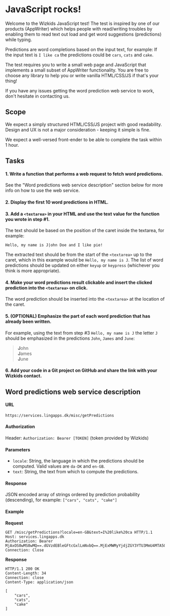 # JavaScript rocks!

Welcome to the Wizkids JavaScript test!
The test is inspired by one of our products (AppWriter) which helps people with read/writing troubles by enabling them to read text out load and get word suggestions (predictions) while typing.

Predictions are word completions based on the input text, for example:
If the input text is `I like ca` the predictions could be `cars`, `cats` and `cake`.

The test requires you to write a small web page and JavaScript that implements a small subset of AppWriter functionality. You are free to choose any library to help you or write vanilla HTML/CSS/JS if that's your thing!

If you have any issues getting the word prediction web service to work, don't hesitate in contacting us.

## Scope

We expect a simply structured HTML/CSS/JS project with good readability. Design and UX is not a major consideration - keeping it simple is fine.

We expect a well-versed front-ender to be able to complete the task within 1 hour.

## Tasks

#### 1.  Write a function that performs a web request to fetch word predictions.
See the "Word predictions web service description" section below for more info on how to use the web service.

#### 2. Display the first 10 word predictions in HTML.

#### 3. Add a `<textarea>` in your HTML and use the text value for the function you wrote in step #1.
The text should be based on the position of the caret inside the textarea, for example:
```
Hello, my name is J|ohn Doe and I like pie! 
```
The extracted text should be from the start of the `<textarea>` up to the caret, which in this example would be `Hello, my name is J`.
The list of word predictions should be updated on either `keyup` or  `keypress` (whichever you think is more appropriate).

#### 4. Make your word predictions result clickable and insert the clicked prediction into the `<textarea>` on click.
The word prediction should be inserted into the `<textarea>` at the location of the caret.

#### 5. (OPTIONAL) Emphasize the part of each word prediction that has already been written.
For example, using the text from step #3 `Hello, my name is J` the letter `J` should be emphasized in the predictions `John`, `James` and `June`:

> **J**ohn  
> **J**ames  
> **J**une  

#### 6. Add your code in a Git project on GitHub and share the link with your Wizkids contact.

## Word predictions web service description

#### URL
`https://services.lingapps.dk/misc/getPredictions`

#### Authorization
Header: `Authorization: Bearer [TOKEN]` (token provided by Wizkids)

#### Parameters
  - `locale`: String, the language in which the predictions should be computed. Valid values are `da-DK` and `en-GB`.
  - `text`: String, the text from which to compute the predictions.

#### Response
JSON encoded array of strings ordered by prediction probability (descending), for example:
`["cars", "cats", "cake"]`

#### Example

**Request**
```
GET /misc/getPredictions?locale=en-GB&text=I%20like%20ca HTTP/1.1
Host: services.lingapps.dk
Authorization: Bearer MjAxOS0wMS0wMQ==.dGVzdEBleGFtcGxlLmNvbQ==.MjExMWMyYjdjZGY3YTU3MmU4MTA5OWY0MDgyMmM0OTk=
Connection: Close

```
**Response**
```
HTTP/1.1 200 OK
Content-Length: 34
Connection: close
Content-Type: application/json

[
    "cars",
    "cats",
    "cake"
]
```
